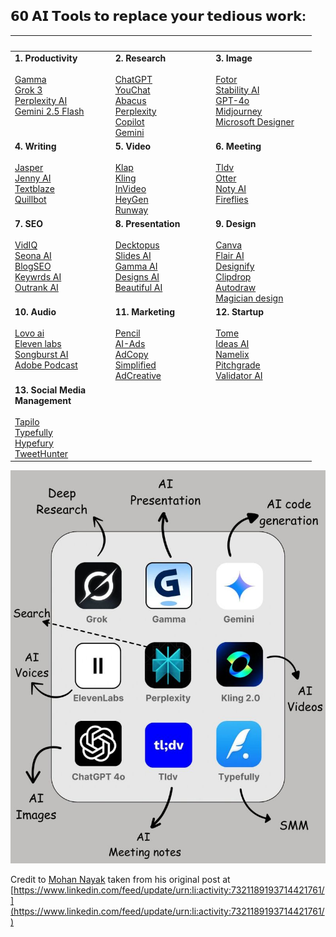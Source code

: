 ## 𝟲𝟬 𝗔𝗜 𝗧𝗼𝗼𝗹𝘀 𝘁𝗼 𝗿𝗲𝗽𝗹𝗮𝗰𝗲 𝘆𝗼𝘂𝗿 𝘁𝗲𝗱𝗶𝗼𝘂𝘀 𝘄𝗼𝗿𝗸:

|&nbsp; &nbsp; &nbsp; &nbsp; &nbsp; &nbsp; &nbsp; &nbsp; &nbsp; &nbsp; &nbsp; &nbsp; &nbsp; &nbsp; &nbsp; &nbsp; &nbsp; &nbsp; &nbsp; &nbsp; |&nbsp; &nbsp; &nbsp; &nbsp; &nbsp; &nbsp; &nbsp; &nbsp; &nbsp; &nbsp; &nbsp; &nbsp; &nbsp; &nbsp; &nbsp; &nbsp; &nbsp; &nbsp; &nbsp; &nbsp; |&nbsp; &nbsp; &nbsp; &nbsp; &nbsp; &nbsp; &nbsp; &nbsp; &nbsp; &nbsp; &nbsp; &nbsp; &nbsp; &nbsp; &nbsp; &nbsp; &nbsp; &nbsp; &nbsp; &nbsp; |
|--------------------------------------------------------------------------------------------------------------------------------------------------------------------------------------------------------------------------------------|-----------------------------------------------------------------------------------------------------------------------------------------------------------------------------------------------------------------------------------------------------------------------------|---------------------------------------------------------------------------------------------------------------------------------------------------------------------------------------------------------------------------------------------------------------------------|
| **1. Productivity**<br><br>[Gamma](https://gamma.app/)  <br>[Grok 3](https://grok.com/)  <br>[Perplexity AI](https://www.perplexity.ai/)  <br>[Gemini 2.5 Flash](https://deepmind.google/technologies/gemini/flash/)  <br>   <br>   <br>    | **2. Research**  <br>  <br>[ChatGPT](https://openai.com/chatgpt/)  <br>[YouChat](https://you.com/)  <br>[Abacus](https://abacus.ai/)  <br>[Perplexity](https://www.perplexity.ai/)  <br>[Copilot](https://copilot.microsoft.com/)  <br>[Gemini](https://gemini.google.com/) | **3. Image**  <br>  <br>[Fotor](https://www.fotor.com/)  <br>[Stability AI](https://stability.ai/)  <br>[GPT-4o](https://openai.com/index/hello-gpt-4o/)  <br>[Midjourney](https://www.midjourney.com/)  <br>[Microsoft Designer](https://designer.microsoft.com/)  <br>   <br>  |
| **4. Writing**  <br>  <br>[Jasper](https://www.jasper.ai/)  <br>[Jenny AI](https://jenni.ai/)  <br>[Textblaze](https://blaze.today/)  <br>[Quillbot](https://quillbot.com/)  <br>   <br>                                                    | **5. Video**  <br>  <br>[Klap](https://klap.app/)  <br>[Kling](https://klingai.com/)  <br>[InVideo](https://invideo.io/)  <br>[HeyGen](https://www.heygen.com/)  <br>[Runway](https://runwayml.com/)                                                                        | **6. Meeting**  <br>  <br>[Tldv](https://tldv.io/)  <br>[Otter](https://otter.ai/)  <br>[Noty AI](https://noty.ai/)  <br>[Fireflies](https://fireflies.ai/)  <br>   <br>                                                                                                         |
| **7. SEO**  <br>  <br>[VidIQ](https://vidiq.com/)  <br>[Seona AI](https://seona.ai/)  <br>[BlogSEO](https://www.blogseo.ai/)  <br>[Keywrds AI](https://keywrds.ai/)  <br>[Outrank AI](https://www.outrank.so/)  <br>   <br>                 | **8. Presentation**  <br>  <br>[Decktopus](https://www.decktopus.com/)  <br>[Slides AI](https://www.slidesai.io/)  <br>[Gamma AI](https://gamma.app/)  <br>[Designs AI](https://designs.ai/)  <br>[Beautiful AI](https://www.beautiful.ai/)  <br>   <br>                           | **9. Design**  <br>  <br>[Canva](https://www.canva.com/)  <br>[Flair AI](https://flair.ai/)  <br>[Designify](https://designify.com/)  <br>[Clipdrop](https://clipdrop.co/)  <br>[Autodraw](https://www.autodraw.com/)  <br>[Magician design](https://magician.design/)    |
| **10. Audio**  <br>  <br>[Lovo ai](https://lovo.ai/)  <br>[Eleven labs](https://elevenlabs.io/)  <br>[Songburst AI](https://www.songburst.ai/)  <br>[Adobe Podcast](https://podcast.adobe.com/)  <br>   <br>                                | **11. Marketing**  <br>  <br>[Pencil](https://www.trypencil.com/)  <br>[AI-Ads](https://www.adgenai.com/)  <br>[AdCopy](https://adcopy.ai/)  <br>[Simplified](https://simplified.com/)  <br>[AdCreative](https://www.adcreative.ai/)                                        | **12. Startup**  <br>  <br>[Tome](https://tome.app/)  <br>[Ideas AI](https://ideanote.io/idea-generator)  <br>[Namelix](https://namelix.com/)  <br>[Pitchgrade](https://pitchgrade.com/)  <br>[Validator AI](https://validatorai.com/)                                    |
| **13. Social Media<br>Management**  <br>  <br>[Tapilo](https://taplio.com/)  <br>[Typefully](https://typefully.com/)  <br>[Hypefury](https://hypefury.com/)  <br>[TweetHunter](https://tweethunter.io/)                              |                                                                                                                                                                                                                                                                             |                                                                                                                                                                                                                                                                           |

![image](./AI_links.png)

Credit to [Mohan Nayak](https://www.linkedin.com/in/mohan-nayak-49954392/) taken from his original post at [https://www.linkedin.com/feed/update/urn:li:activity:7321189193714421761/](https://www.linkedin.com/feed/update/urn:li:activity:7321189193714421761/)